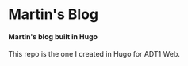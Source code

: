 # Martin's Blog
#### Martin's blog built in Hugo

This repo is the one I created in Hugo for ADT1 Web.
